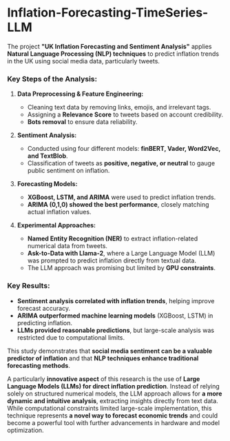 # Inflation-Forecasting-TimeSeries-LLM

The project **"UK Inflation Forecasting and Sentiment Analysis"** applies **Natural Language Processing (NLP) techniques** to predict inflation trends in the UK using social media data, particularly tweets.   

### **Key Steps of the Analysis:**  
1. **Data Preprocessing & Feature Engineering:**  
   - Cleaning text data by removing links, emojis, and irrelevant tags.  
   - Assigning a **Relevance Score** to tweets based on account credibility.  
   - **Bots removal** to ensure data reliability.  

2. **Sentiment Analysis:**  
   - Conducted using four different models: **finBERT, Vader, Word2Vec, and TextBlob**.  
   - Classification of tweets as **positive, negative, or neutral** to gauge public sentiment on inflation.  

3. **Forecasting Models:**  
   - **XGBoost, LSTM, and ARIMA** were used to predict inflation trends.  
   - **ARIMA (0,1,0) showed the best performance**, closely matching actual inflation values.  

4. **Experimental Approaches:**  
   - **Named Entity Recognition (NER)** to extract inflation-related numerical data from tweets.  
   - **Ask-to-Data with Llama-2**, where a Large Language Model (LLM) was prompted to predict inflation directly from textual data.  
   - The LLM approach was promising but limited by **GPU constraints**.  

### **Key Results:**  
- **Sentiment analysis correlated with inflation trends**, helping improve forecast accuracy.  
- **ARIMA outperformed machine learning models** (XGBoost, LSTM) in predicting inflation.  
- **LLMs provided reasonable predictions**, but large-scale analysis was restricted due to computational limits.  

This study demonstrates that **social media sentiment can be a valuable predictor of inflation** and that **NLP techniques enhance traditional forecasting methods**.  

A particularly **innovative aspect** of this research is the use of **Large Language Models (LLMs) for direct inflation prediction**. Instead of relying solely on structured numerical models, the LLM approach allows for **a more dynamic and intuitive analysis**, extracting insights directly from text data. While computational constraints limited large-scale implementation, this technique represents **a novel way to forecast economic trends** and could become a powerful tool with further advancements in hardware and model optimization.
